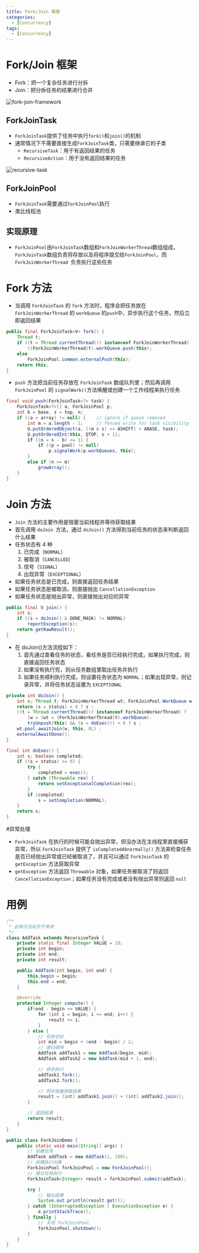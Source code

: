 ```yaml
---
title: Fork/Join 框架
categories:
  - [Concurrency]
tags:
  - [Concurrency]
---
```




# Fork/Join 框架

- Fork：把一个复杂任务进行分拆
- Join：把分拆任务的结果进行合并

![fork-join-framework](https://cdn.jsdelivr.net/gh/AresNing/PrivateImg/img/fork-join-framework.png)



<!--more-->

## ForkJoinTask

- `ForkJoinTask`提供了任务中执行`fork()`和`join()`的机制
- 通常情况下不需要直接生成`ForkJoinTask`类，只需要继承它的子类
  - `RecursiveTask`：用于有返回结果的任务
  - `RecursiveAction`：用于没有返回结果的任务

![recursive-task](https://cdn.jsdelivr.net/gh/AresNing/PrivateImg/img/recursive-task.png)

## ForkJoinPool

- `ForkJoinTask`需要通过`ForkJoinPool`执行
- 类比线程池

## 实现原理

- `ForkJoinPool`由`ForkJoinTask`数组和`ForkJoinWorkerThread`数组组成，`ForkJoinTask`数组负责将存放以及将程序提交给`ForkJoinPool`，而 `ForkJoinWorkerThread `负责执行这些任务



# Fork 方法

- 当调用 `ForkJoinTask` 的 `fork` 方法时，程序会把任务放在 `ForkJoinWorkerThread` 的 `workQueue` 的`push`中，异步执行这个任务，然后立即返回结果

```java
public final ForkJoinTask<V> fork() {
    Thread t;
    if ((t = Thread.currentThread()) instanceof ForkJoinWorkerThread)
        ((ForkJoinWorkerThread)t).workQueue.push(this);
    else
        ForkJoinPool.common.externalPush(this);
    return this;
}
```

- `push` 方法把当前任务存放在 `ForkJoinTask` 数组队列里；然后再调用 `ForkJoinPool` 的 `signalWork()`方法唤醒或创建一个工作线程来执行任务

```java
final void push(ForkJoinTask<?> task) {
    ForkJoinTask<?>[] a; ForkJoinPool p;
    int b = base, s = top, n;
    if ((a = array) != null) {    // ignore if queue removed
        int m = a.length - 1;     // fenced write for task visibility
        U.putOrderedObject(a, ((m & s) << ASHIFT) + ABASE, task);
        U.putOrderedInt(this, QTOP, s + 1);
        if ((n = s - b) <= 1) {
            if ((p = pool) != null)
                p.signalWork(p.workQueues, this);
        }
        else if (n >= m)
            growArray();
    }
}
```



# Join 方法

- `Join` 方法的主要作用是阻塞当前线程并等待获取结果
- 首先调用 `doJoin `方法，通过 `doJoin()` 方法得到当前任务的状态来判断返回什么结果
- 任务状态有 4 种
  1. 已完成（`NORMAL`）
  2. 被取消（`CANCELLED`）
  3. 信号（`SIGNAL`）
  4. 出现异常（`EXCEPTIONAL`）
- 如果任务状态是已完成，则直接返回任务结果
- 如果任务状态是被取消，则直接抛出 `CancellationException`
- 如果任务状态是抛出异常，则直接抛出对应的异常

```java
public final V join() {
    int s;
    if ((s = doJoin() & DONE_MASK) != NORMAL)
        reportException(s);
    return getRawResult();
}
```

- 在 doJoin()方法流程如下：
  1. 首先通过查看任务的状态，看任务是否已经执行完成，如果执行完成，则直接返回任务状态
  2. 如果没有执行完，则从任务数组里取出任务并执行
  3. 如果任务顺利执行完成，则设置任务状态为 `NORMAL`；如果出现异常，则记录异常，并将任务状态设置为 `EXCEPTIONAL`

```java
private int doJoin() {
    int s; Thread t; ForkJoinWorkerThread wt; ForkJoinPool.WorkQueue w;
    return (s = status) < 0 ? s :
    ((t = Thread.currentThread()) instanceof ForkJoinWorkerThread) ?
        (w = (wt = (ForkJoinWorkerThread)t).workQueue).
        tryUnpush(this) && (s = doExec()) < 0 ? s :
    wt.pool.awaitJoin(w, this, 0L) :
    externalAwaitDone();
}

final int doExec() {
    int s; boolean completed;
    if ((s = status) >= 0) {
        try {
            completed = exec();
        } catch (Throwable rex) {
            return setExceptionalCompletion(rex);
        }
        if (completed)
            s = setCompletion(NORMAL);
    }
    return s;
}
```



#异常处理 

- `ForkJoinTask` 在执行的时候可能会抛出异常，但没办法在主线程里直接捕获异常，所以 `ForkJoinTask` 提供了 `isCompletedAbnormally()` 方法来检查任务是否已经抛出异常或已经被取消了，并且可以通过 `ForkJoinTask` 的 `getException` 方法获取异常
- `getException` 方法返回 `Throwable` 对象，如果任务被取消了则返回 `CancellationException`；如果任务没有完成或者没有抛出异常则返回 `null`



# 用例

```java
/**
 * 此种方法似乎不常用
 */
class AddTask extends RecursiveTask {
    private static final Integer VALUE = 10;
    private int begin;
    private int end;
    private int result;

    public AddTask(int begin, int end) {
        this.begin = begin;
        this.end = end;
    }

    @Override
    protected Integer compute() {
        if(end - begin <= VALUE) {
            for (int i = begin; i <= end; i++) {
                result += i;
            }
        } else {
            // 任务切分
            int mid = begin + (end - begin) / 2;
            // 递归调用
            AddTask addTask1 = new AddTask(begin, mid);
            AddTask addTask2 = new AddTask(mid + 1, end);

            // 异步执行
            addTask1.fork();
            addTask2.fork();

            // 同步阻塞获取结果
            result = (int) addTask1.join() + (int) addTask2.join();
        }

        // 返回结果
        return result;
    }
}
```

```java
public class ForkJoinDemo {
    public static void main(String[] args) {
        // 创建任务
        AddTask addTask = new AddTask(1, 100);
        // 创建执行对象
        ForkJoinPool forkJoinPool = new ForkJoinPool();
        // 提交任务执行
        ForkJoinTask<Integer> result = forkJoinPool.submit(addTask);

        try {
            // 输出结果
            System.out.println(result.get());
        } catch (InterruptedException | ExecutionException e) {
            e.printStackTrace();
        } finally {
            // 关闭 forkJoinPool
            forkJoinPool.shutdown();
        }
    }
}
```


